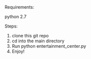 Requirements:

python 2.7

Steps:

1. clone this git repo
2. cd into the main directory
3. Run python entertainment_center.py
4. Enjoy!
